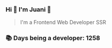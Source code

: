 ### Hi 👋 I&#39;m Juani 🦁

> I&#39;m a Frontend Web Developer SSR

### 📚 Days being a developer: 1258
